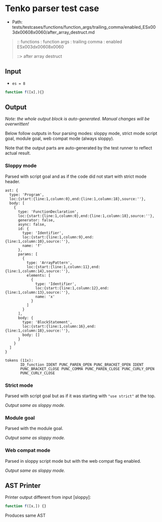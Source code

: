 # Tenko parser test case

- Path: tests/testcases/functions/function_args/trailing_comma/enabled_ESx003dx00608x0060/after_array_destruct.md

> :: functions : function args : trailing comma : enabled ESx003dx00608x0060
>
> ::> after array destruct

## Input

- `es = 8`

`````js
function f([x],){}
`````

## Output

_Note: the whole output block is auto-generated. Manual changes will be overwritten!_

Below follow outputs in four parsing modes: sloppy mode, strict mode script goal, module goal, web compat mode (always sloppy).

Note that the output parts are auto-generated by the test runner to reflect actual result.

### Sloppy mode

Parsed with script goal and as if the code did not start with strict mode header.

`````
ast: {
  type: 'Program',
  loc:{start:{line:1,column:0},end:{line:1,column:18},source:''},
  body: [
    {
      type: 'FunctionDeclaration',
      loc:{start:{line:1,column:0},end:{line:1,column:18},source:''},
      generator: false,
      async: false,
      id: {
        type: 'Identifier',
        loc:{start:{line:1,column:9},end:{line:1,column:10},source:''},
        name: 'f'
      },
      params: [
        {
          type: 'ArrayPattern',
          loc:{start:{line:1,column:11},end:{line:1,column:14},source:''},
          elements: [
            {
              type: 'Identifier',
              loc:{start:{line:1,column:12},end:{line:1,column:13},source:''},
              name: 'x'
            }
          ]
        }
      ],
      body: {
        type: 'BlockStatement',
        loc:{start:{line:1,column:16},end:{line:1,column:18},source:''},
        body: []
      }
    }
  ]
}

tokens (11x):
       ID_function IDENT PUNC_PAREN_OPEN PUNC_BRACKET_OPEN IDENT
       PUNC_BRACKET_CLOSE PUNC_COMMA PUNC_PAREN_CLOSE PUNC_CURLY_OPEN
       PUNC_CURLY_CLOSE
`````

### Strict mode

Parsed with script goal but as if it was starting with `"use strict"` at the top.

_Output same as sloppy mode._

### Module goal

Parsed with the module goal.

_Output same as sloppy mode._

### Web compat mode

Parsed in sloppy script mode but with the web compat flag enabled.

_Output same as sloppy mode._

## AST Printer

Printer output different from input [sloppy]:

````js
function f([x,]) {}
````

Produces same AST
